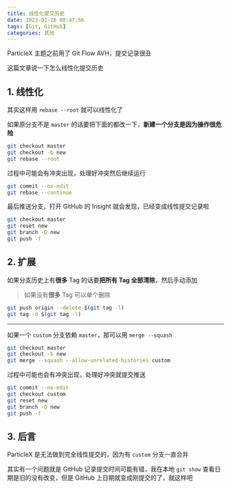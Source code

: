 ```yaml
---
title: 线性化提交历史
date: 2023-02-26 08:47:56
tags: [Git, GitHub]
categories: 其他
---
```


ParticleX 主题之前用了 Git Flow AVH，提交记录很丑

这篇文章说一下怎么线性化提交历史

<!-- more -->

## 1. 线性化

其实这样用 `rebase --root` 就可以线性化了

如果原分支不是 `master` 的话要把下面的都改一下，**新建一个分支是因为操作很危险**

```bash
git checkout master
git checkout -b new
git rebase --root
```

过程中可能会有冲突出现，处理好冲突然后继续运行

```bash
git commit --no-edit
git rebase --continue
```

最后推送分支，打开 GitHub 的 Insight 就会发现，已经变成线性提交记录啦

```bash
git checkout master
git reset new
git branch -D new
git push -f
```

## 2. 扩展

如果分支历史上有**很多** Tag 的话要**把所有 Tag 全部清除**，然后手动添加

> 如果没有**很多** Tag 可以单个删除

```bash
git push origin --delete $(git tag -l)
git tag -d $(git tag -l)
```

---

如果一个 `custom` 分支依赖 `master`，那可以用 `merge --squash`

```bash
git checkout master
git checkout -b new
git merge --squash --allow-unrelated-histories custom
```

过程中可能也会有冲突出现，处理好冲突就提交推送

```bash
git commit --no-edit
git checkout custom
git reset new
git branch -D new
git push -f
```

## 3. 后言

ParticleX 是无法做到完全线性提交的，因为有 `custom` 分支一直合并

其实有一个问题就是 GitHub 记录提交时间可能有错，我在本地 `git show` 查看日期是旧的没有改变，但是 GitHub 上日期就变成刚提交的了，就这样吧
